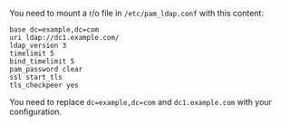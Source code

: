 You need to mount a r/o file in `/etc/pam_ldap.conf` with this content:

```
base dc=example,dc=com
uri ldap://dc1.example.com/
ldap_version 3
timelimit 5
bind_timelimit 5
pam_password clear
ssl start_tls
tls_checkpeer yes
```

You need to replace `dc=example,dc=com` and `dc1.example.com` with your configuration.
